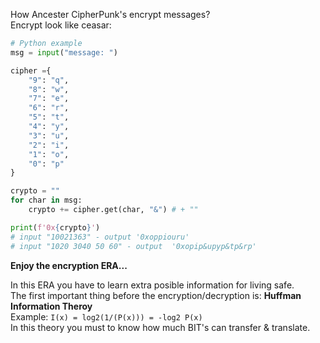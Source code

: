 
How Ancester CipherPunk's encrypt messages?\
Encrypt look like ceasar:
```py
# Python example
msg = input("message: ")

cipher ={
    "9": "q",
    "8": "w",
    "7": "e",
    "6": "r",
    "5": "t",
    "4": "y",
    "3": "u",
    "2": "i",
    "1": "o",
    "0": "p"
}

crypto = ""
for char in msg:
    crypto += cipher.get(char, "&") # + ""

print(f'0x{crypto}')
# input "10021363" - output '0xoppiouru'
# input "1020 3040 50 60" - output  '0xopip&upyp&tp&rp'
```

**Enjoy the encryption ERA...**

In this ERA you have to learn extra posible information for living safe.\
The first important thing before the encryption/decryption is: **Huffman Information Theroy**\
Example: `I(x) = log2(1/(P(x))) = -log2 P(x)`\
In this theory you must to know how much BIT's can transfer & translate.
